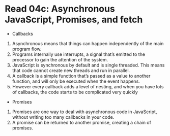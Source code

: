 # Read 04c: Asynchronous JavaScript, Promises, and fetch


* Callbacks

1. Asynchronous means that things can happen independently of the main program flow.
2. Programs internally use interrupts, a signal that’s emitted to the processor 
   to gain the attention of the system.
3. JavaScript is synchronous by default and is single threaded. 
   This means that code cannot create new threads and run in parallel.
4. A callback is a simple function that’s passed as a value to another function, 
   and will only be executed when the event happens.
5. However every callback adds a level of nesting, and when you have lots of callbacks, 
   the code starts to be complicated very quickly


* Promises

1. Promises are one way to deal with asynchronous code in JavaScript, 
   without writing too many callbacks in your code.
2. A promise can be returned to another promise, creating a chain of promises.
